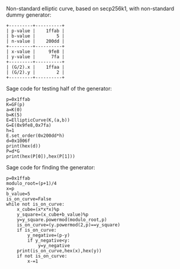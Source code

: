 Non-standard elliptic curve, based on secp256k1, with non-standard dummy generator:
```
+---------+----------+
| p-value |    1ffab |
| b-value |        5 |
| n-value |    200dd |
+---------+----------+
| x-value |     9fe8 |
| y-value |      7fa |
+---------+----------+
| (G/2).x |    1ffaa |
| (G/2).y |        2 |
+---------+----------+
```
Sage code for testing half of the generator:
```
p=0x1ffab
K=GF(p)
a=K(0)
b=K(5)
E=EllipticCurve(K,(a,b))
G=E(0x9fe8,0x7fa)
h=1
E.set_order(0x200dd*h)
d=0x1006f
print(hex(d))
P=d*G
print(hex(P[0]),hex(P[1]))
```
Sage code for finding the generator:
```
p=0x1ffab
modulo_root=(p+1)/4
x=p
b_value=5
is_on_curve=False
while not is_on_curve:
    x_cube=(x*x*x)%p
    y_square=(x_cube+b_value)%p
    y=y_square.powermod(modulo_root,p)
    is_on_curve=(y.powermod(2,p)==y_square)
    if is_on_curve:
        y_negative=(p-y)
        if y_negative<y:
            y=y_negative
    print(is_on_curve,hex(x),hex(y))
    if not is_on_curve:
        x-=1
```
